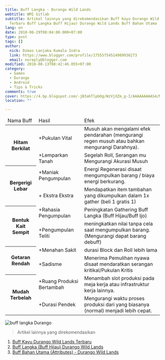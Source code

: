 ```yaml
---
title: Buff Langka - Durango Wild Lands
webtitle: WMI Gitlab
subtitle: Artikel lainnya yang direkomendasikan Buff Kayu Durango Wild Lands
  Terbaru Buff Langka Buff Hijau) Durango Wild Lands Buff Bahan Utama
lang: en
date: 2018-06-29T08:04:00.000+07:00
type: post
tags: []
author:
  nick: Dimas Lanjaka Kumala Indra
  link: https://www.blogger.com/profile/17555754514989936273
  email: noreply@blogger.com
modified: 2018-08-13T08:42:46.055+07:00
category:
  - Games
  - Durango
  - Android
  - Tips & Tricks
comments: true
cover: https://4.bp.blogspot.com/-jB3ahTlpbOg/WzVjXZm_g-I/AAAAAAAAAS4/MTfdRe9Dcm8MoF6krkWY_d3iciZPaj4VACLcBGAs/s1600/FB_IMG_15302253070912946.jpg
location: ""

---
```


<table><thead><tr><td>Nama Buff</td><td>Hasil</td><td>Efek</td></tr></thead><tbody><tr><th rowspan="2">Hitam Berkilat</th><td>+Pukulan Vital</td><td>Musuh akan mengalami efek pendarahan (mengurangi regen musuh atau bahkan mengurangi Darahnya).</td></tr><tr><td>+Lemparkan Tanah</td><td>Segelah Roll, Serangan mu Mengurangi Akurasi Musuh</td></tr><tr><th rowspan="2">Bergerigi Lebar</th><td>+Maniak Pengumpulan </td><td>Energi Regenerasi disaat mengumpulkan barang / biaya energi berkurang.</td></tr><tr><td> + Ekstra Ekstra</td><td>Mendapatkan item tambahan yang dikumpulkan dalam 1x gather (beli 1 gratis 1)</td></tr><tr><th rowspan="2">Bentuk Kait Sempit</th><td>+Rahasia Pengumpulan </td><td>Peningkatan Gathering Buff Langka (Buff Hijau/Buff Ijo)</td></tr><tr><td>+Pengumpulan Teliti</td><td>meningkatkan nilai tanpa cela saat mengumpulkan barang. (Mengurangi dapat barang debuff)</td></tr><tr><th rowspan="2">Getaran Rendah</th><td>+Menahan Sakit </td><td>durasi Block dan Roll lebih lama</td></tr><tr><td>+Sadisme</td><td>Menerima Pemulihan nyawa disaat mendaratkan serangan kritikal/Pukulan Kritis</td></tr> <tr><th rowspan="2">Mudah Terbelah</th><td>+Ruang Produksi Bertambah</td><td>Menambah slot produksi pada meja kerja atau infrastruktur kerja lainnya.</td></tr><tr><td>+Durasi Pendek</td><td>Mengurangi waktu proses produksi dari yang biasanya (normal) menjadi lebih cepat.</td></tr></tbody></table><!-- DivTable.com --><img src="https://4.bp.blogspot.com/-jB3ahTlpbOg/WzVjXZm_g-I/AAAAAAAAAS4/MTfdRe9Dcm8MoF6krkWY_d3iciZPaj4VACLcBGAs/s1600/FB_IMG_15302253070912946.jpg" title="buff langka Durango"> <div><blockquote>Artikel lainnya yang direkomendasikan</blockquote><ol> <li><a href="https://web-manajemen.blogspot.com/2018/08/buff-kayu-durango-wild-lands-english.html" title="Buff Kayu Durango Wild Lands" alt="Woods buff Durango Wild Lands" rel="follow">Buff Kayu Durango Wild Lands Terbaru</a></li> <li class="none"><a href="https://web-manajemen.blogspot.com/2018/06/buff-langka-durango-wild-lands.html" title="Buff Langka (Buff Hijau) Durango Wild Lands" alt="Buff Langka (Buff Hijau) Durango Wild Lands" rel="follow">Buff Langka (Buff Hijau) Durango Wild Lands</a></li> <li><a href="https://web-manajemen.blogspot.com/2018/06/buff-bahan-utama-attributes-durango.html" title="Buff Bahan Utama (Attributes) - Durango Wild Lands" alt="Buff Bahan Utama (Attributes) - Durango Wild Lands" rel="follow">Buff Bahan Utama (Attributes) - Durango Wild Lands</a></li> </ol></div>